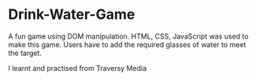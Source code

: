 # Drink-Water-Game
A fun game using DOM manipulation. HTML, CSS, JavaScript was used to make this game. Users have to add the required glasses of water to meet the target.

I learnt and practised from <a>Traversy Media</a>
